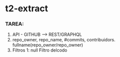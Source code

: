 # t2-extract

### TAREA:
1. API - GITHUB --> REST/GRAPHQL
2. repo_owner, repo_name, #commits, contribuidors.
fullname(repo_owner/repo_owner)
3. Filtros 1: null
Filtro delcodo